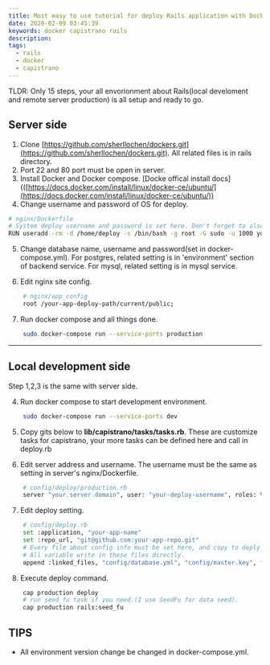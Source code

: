 ```yaml
---
title: Most easy to use tutorial for deploy Rails application with Docker & Capistrano in 15 steps
date: 2020-02-09 03:45:39
keywords: docker capistrano rails
description:
tags:
  - rails
  - docker
  - capistrano
---
```


TLDR:  Only 15 steps, your all envorionment about Rails(local develoment and remote server production) is all setup and ready to go.
<!-- more -->
## Server side

1. Clone [https://github.com/sherllochen/dockers.git](https://github.com/sherllochen/dockers.git). All related files is in rails directory.
2. Port 22 and 80 port must be open in server.
3. Install Docker and Docker compose. [Docke offical install docs](([https://docs.docker.com/install/linux/docker-ce/ubuntu/](https://docs.docker.com/install/linux/docker-ce/ubuntu/))
4. Change username and password of OS for deploy.
```bash
# nginx/Dockerfile 
# System deploy username and password is set here. Don't forget to also change in your deploy.rb file.
RUN useradd -rm -d /home/deploy -s /bin/bash -g root -G sudo -u 1000 your-deploy-username -p "$(openssl passwd -1your-password)"
```
5. Change database name, username and password(set in docker-compose.yml). For postgres, related setting is in 'environment' section of backend service. For mysql, related setting is in mysql service.

6. Edit nginx site config.
```bash
    # nginx/app_config
    root /your-app-deploy-path/current/public;
```
7. Run docker compose and all things done.
```bash
    sudo docker-compose run --service-ports production
```
---
## Local development side

Step 1,2,3 is the same with server side.

4. Run docker compose to start development environment.
```bash
    sudo docker-compose run --service-ports dev
```
5. Copy gits below to **lib/capistrano/tasks/tasks.rb**. These are customize tasks for capistrano, your more tasks can be defined here and call in deploy.rb

<script src="https://gist.github.com/sherllochen/31d9dbf683b40ac267ff822dabc5d7da.js"></script>

6. Edit server address and username. The username must be the same as setting in server's nginx/Dockerfile.
```bash
    # config/deploy/production.rb
    server "your.server.domain", user: "your-deploy-username", roles: %w{app db web}
```
7. Edit deploy setting.
```bash
    # config/deploy.rb
    set :application, "your-app-name"
    set :repo_url, "git@github.com:your-app-repo.git"
    # Every file about config info must be set here, and copy to deply_path/shared/config manully.
    # All variable write in these files directly.
    append :linked_files, "config/database.yml", "config/master.key", "config/wechat.yml"
```
8. Execute deploy command.
```bash
    cap production deploy
    # run seed_fu task if you need.(I use SeedFu for data seed).
    cap production rails:seed_fu
```
## TIPS

- All environment version change be changed in docker-compose.yml.